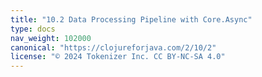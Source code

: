 ```yaml
---
title: "10.2 Data Processing Pipeline with Core.Async"
type: docs
nav_weight: 102000
canonical: "https://clojureforjava.com/2/10/2"
license: "© 2024 Tokenizer Inc. CC BY-NC-SA 4.0"
---
```

